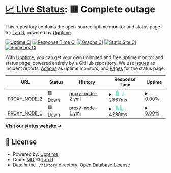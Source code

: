 # [📈 Live Status](https://status.shouge.me): <!--live status--> **🟥 Complete outage**

This repository contains the open-source uptime monitor and status page for [Tao R](shouge.me), powered by [Upptime](https://github.com/upptime/upptime).

[![Uptime CI](https://github.com/shouge/uptime/workflows/Uptime%20CI/badge.svg)](https://github.com/shouge/uptime/actions?query=workflow%3A%22Uptime+CI%22)
[![Response Time CI](https://github.com/shouge/uptime/workflows/Response%20Time%20CI/badge.svg)](https://github.com/shouge/uptime/actions?query=workflow%3A%22Response+Time+CI%22)
[![Graphs CI](https://github.com/shouge/uptime/workflows/Graphs%20CI/badge.svg)](https://github.com/shouge/uptime/actions?query=workflow%3A%22Graphs+CI%22)
[![Static Site CI](https://github.com/shouge/uptime/workflows/Static%20Site%20CI/badge.svg)](https://github.com/shouge/uptime/actions?query=workflow%3A%22Static+Site+CI%22)
[![Summary CI](https://github.com/shouge/uptime/workflows/Summary%20CI/badge.svg)](https://github.com/shouge/uptime/actions?query=workflow%3A%22Summary+CI%22)

With [Upptime](https://upptime.js.org), you can get your own unlimited and free uptime monitor and status page, powered entirely by a GitHub repository. We use [Issues](https://github.com/shouge/uptime/issues) as incident reports, [Actions](https://github.com/shouge/uptime/actions) as uptime monitors, and [Pages](https://demo.upptime.js.org) for the status page.

<!--start: status pages-->
<!-- This summary is generated by Upptime (https://github.com/upptime/upptime) -->
<!-- Do not edit this manually, your changes will be overwritten -->
<!-- prettier-ignore -->
| URL | Status | History | Response Time | Uptime |
| --- | ------ | ------- | ------------- | ------ |
| <img alt="" src="https://icons.duckduckgo.com/ip3/proxy-node2.shouge.repl.co.ico" height="13"> [PROXY_NODE_2](https://proxy-node2.shouge.repl.co/55d90fe9-556c-438a-995c-24328f5cdc31) | 🟥 Down | [proxy-node-2.yml](https://github.com/shouge/uptime/commits/HEAD/history/proxy-node-2.yml) | <details><summary><img alt="Response time graph" src="./graphs/proxy-node-2/response-time-week.png" height="20"> 2367ms</summary><br><a href="https://status.shouge.me/history/proxy-node-2"><img alt="Response time 1879" src="https://img.shields.io/endpoint?url=https%3A%2F%2Fraw.githubusercontent.com%2Fshouge%2Fuptime%2FHEAD%2Fapi%2Fproxy-node-2%2Fresponse-time.json"></a><br><a href="https://status.shouge.me/history/proxy-node-2"><img alt="24-hour response time 314" src="https://img.shields.io/endpoint?url=https%3A%2F%2Fraw.githubusercontent.com%2Fshouge%2Fuptime%2FHEAD%2Fapi%2Fproxy-node-2%2Fresponse-time-day.json"></a><br><a href="https://status.shouge.me/history/proxy-node-2"><img alt="7-day response time 2367" src="https://img.shields.io/endpoint?url=https%3A%2F%2Fraw.githubusercontent.com%2Fshouge%2Fuptime%2FHEAD%2Fapi%2Fproxy-node-2%2Fresponse-time-week.json"></a><br><a href="https://status.shouge.me/history/proxy-node-2"><img alt="30-day response time 2061" src="https://img.shields.io/endpoint?url=https%3A%2F%2Fraw.githubusercontent.com%2Fshouge%2Fuptime%2FHEAD%2Fapi%2Fproxy-node-2%2Fresponse-time-month.json"></a><br><a href="https://status.shouge.me/history/proxy-node-2"><img alt="1-year response time 1879" src="https://img.shields.io/endpoint?url=https%3A%2F%2Fraw.githubusercontent.com%2Fshouge%2Fuptime%2FHEAD%2Fapi%2Fproxy-node-2%2Fresponse-time-year.json"></a></details> | <details><summary><a href="https://status.shouge.me/history/proxy-node-2">0.00%</a></summary><a href="https://status.shouge.me/history/proxy-node-2"><img alt="All-time uptime 0.00%" src="https://img.shields.io/endpoint?url=https%3A%2F%2Fraw.githubusercontent.com%2Fshouge%2Fuptime%2FHEAD%2Fapi%2Fproxy-node-2%2Fuptime.json"></a><br><a href="https://status.shouge.me/history/proxy-node-2"><img alt="24-hour uptime 0.00%" src="https://img.shields.io/endpoint?url=https%3A%2F%2Fraw.githubusercontent.com%2Fshouge%2Fuptime%2FHEAD%2Fapi%2Fproxy-node-2%2Fuptime-day.json"></a><br><a href="https://status.shouge.me/history/proxy-node-2"><img alt="7-day uptime 0.00%" src="https://img.shields.io/endpoint?url=https%3A%2F%2Fraw.githubusercontent.com%2Fshouge%2Fuptime%2FHEAD%2Fapi%2Fproxy-node-2%2Fuptime-week.json"></a><br><a href="https://status.shouge.me/history/proxy-node-2"><img alt="30-day uptime 0.00%" src="https://img.shields.io/endpoint?url=https%3A%2F%2Fraw.githubusercontent.com%2Fshouge%2Fuptime%2FHEAD%2Fapi%2Fproxy-node-2%2Fuptime-month.json"></a><br><a href="https://status.shouge.me/history/proxy-node-2"><img alt="1-year uptime 0.00%" src="https://img.shields.io/endpoint?url=https%3A%2F%2Fraw.githubusercontent.com%2Fshouge%2Fuptime%2FHEAD%2Fapi%2Fproxy-node-2%2Fuptime-year.json"></a></details>
| <img alt="" src="https://icons.duckduckgo.com/ip3/proxy-node1.shouge.repl.co.ico" height="13"> [PROXY_NODE_1](https://proxy-node1.shouge.repl.co/d6c41e25-f9d3-4fae-be9d-30dfa0fca332) | 🟥 Down | [proxy-node-1.yml](https://github.com/shouge/uptime/commits/HEAD/history/proxy-node-1.yml) | <details><summary><img alt="Response time graph" src="./graphs/proxy-node-1/response-time-week.png" height="20"> 4290ms</summary><br><a href="https://status.shouge.me/history/proxy-node-1"><img alt="Response time 1949" src="https://img.shields.io/endpoint?url=https%3A%2F%2Fraw.githubusercontent.com%2Fshouge%2Fuptime%2FHEAD%2Fapi%2Fproxy-node-1%2Fresponse-time.json"></a><br><a href="https://status.shouge.me/history/proxy-node-1"><img alt="24-hour response time 288" src="https://img.shields.io/endpoint?url=https%3A%2F%2Fraw.githubusercontent.com%2Fshouge%2Fuptime%2FHEAD%2Fapi%2Fproxy-node-1%2Fresponse-time-day.json"></a><br><a href="https://status.shouge.me/history/proxy-node-1"><img alt="7-day response time 4290" src="https://img.shields.io/endpoint?url=https%3A%2F%2Fraw.githubusercontent.com%2Fshouge%2Fuptime%2FHEAD%2Fapi%2Fproxy-node-1%2Fresponse-time-week.json"></a><br><a href="https://status.shouge.me/history/proxy-node-1"><img alt="30-day response time 2400" src="https://img.shields.io/endpoint?url=https%3A%2F%2Fraw.githubusercontent.com%2Fshouge%2Fuptime%2FHEAD%2Fapi%2Fproxy-node-1%2Fresponse-time-month.json"></a><br><a href="https://status.shouge.me/history/proxy-node-1"><img alt="1-year response time 1949" src="https://img.shields.io/endpoint?url=https%3A%2F%2Fraw.githubusercontent.com%2Fshouge%2Fuptime%2FHEAD%2Fapi%2Fproxy-node-1%2Fresponse-time-year.json"></a></details> | <details><summary><a href="https://status.shouge.me/history/proxy-node-1">0.00%</a></summary><a href="https://status.shouge.me/history/proxy-node-1"><img alt="All-time uptime 0.00%" src="https://img.shields.io/endpoint?url=https%3A%2F%2Fraw.githubusercontent.com%2Fshouge%2Fuptime%2FHEAD%2Fapi%2Fproxy-node-1%2Fuptime.json"></a><br><a href="https://status.shouge.me/history/proxy-node-1"><img alt="24-hour uptime 0.00%" src="https://img.shields.io/endpoint?url=https%3A%2F%2Fraw.githubusercontent.com%2Fshouge%2Fuptime%2FHEAD%2Fapi%2Fproxy-node-1%2Fuptime-day.json"></a><br><a href="https://status.shouge.me/history/proxy-node-1"><img alt="7-day uptime 0.00%" src="https://img.shields.io/endpoint?url=https%3A%2F%2Fraw.githubusercontent.com%2Fshouge%2Fuptime%2FHEAD%2Fapi%2Fproxy-node-1%2Fuptime-week.json"></a><br><a href="https://status.shouge.me/history/proxy-node-1"><img alt="30-day uptime 0.00%" src="https://img.shields.io/endpoint?url=https%3A%2F%2Fraw.githubusercontent.com%2Fshouge%2Fuptime%2FHEAD%2Fapi%2Fproxy-node-1%2Fuptime-month.json"></a><br><a href="https://status.shouge.me/history/proxy-node-1"><img alt="1-year uptime 0.00%" src="https://img.shields.io/endpoint?url=https%3A%2F%2Fraw.githubusercontent.com%2Fshouge%2Fuptime%2FHEAD%2Fapi%2Fproxy-node-1%2Fuptime-year.json"></a></details>

<!--end: status pages-->

[**Visit our status website →**](https://demo.upptime.js.org)

## 📄 License

- Powered by: [Upptime](https://github.com/upptime/upptime)
- Code: [MIT](./LICENSE) © [Tao R](shouge.me)
- Data in the `./history` directory: [Open Database License](https://opendatacommons.org/licenses/odbl/1-0/)
